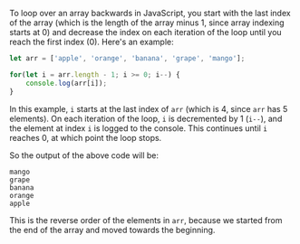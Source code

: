 To loop over an array backwards in JavaScript, you start with the last index of the array (which is the length of the array minus 1, since array indexing starts at 0) and decrease the index on each iteration of the loop until you reach the first index (0). Here's an example:

```javascript
let arr = ['apple', 'orange', 'banana', 'grape', 'mango'];

for(let i = arr.length - 1; i >= 0; i--) {
    console.log(arr[i]);
}
```

In this example, `i` starts at the last index of `arr` (which is 4, since `arr` has 5 elements). On each iteration of the loop, `i` is decremented by 1 (`i--`), and the element at index `i` is logged to the console. This continues until `i` reaches 0, at which point the loop stops.

So the output of the above code will be:

```
mango
grape
banana
orange
apple
```

This is the reverse order of the elements in `arr`, because we started from the end of the array and moved towards the beginning.